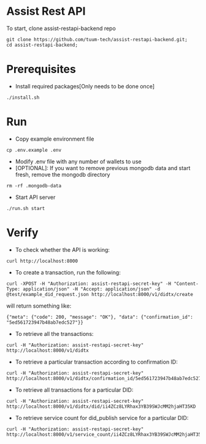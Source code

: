 # Assist Rest API

To start, clone assist-restapi-backend repo
```
git clone https://github.com/tuum-tech/assist-restapi-backend.git;
cd assist-restapi-backend;
```

# Prerequisites
- Install required packages[Only needs to be done once]
```
./install.sh
```

# Run
- Copy example environment file
```
cp .env.example .env
```
- Modify .env file with any number of wallets to use
- [OPTIONAL]: If you want to remove previous mongodb data and start fresh, remove the mongodb directory
```
rm -rf .mongodb-data
```
- Start API server
```
./run.sh start
```

# Verify
- To check whether the API is working:
``` 
curl http://localhost:8000
```
- To create a transaction, run the following:
```
curl -XPOST -H "Authorization: assist-restapi-secret-key" -H "Content-Type: application/json" -H "Accept: application/json" -d @test/example_did_request.json http://localhost:8000/v1/didtx/create
```
will return something like:
``` 
{"meta": {"code": 200, "message": "OK"}, "data": {"confirmation_id": "5ed561723947b48ab7edc527"}}
```
- To retrieve all the transactions:
``` 
curl -H "Authorization: assist-restapi-secret-key" http://localhost:8000/v1/didtx
```
- To retrieve a particular transaction according to confirmation ID:
```
curl -H "Authorization: assist-restapi-secret-key" http://localhost:8000/v1/didtx/confirmation_id/5ed561723947b48ab7edc527
```
- To retrieve all transactions for a particular DID:
```
curl -H "Authorization: assist-restapi-secret-key" http://localhost:8000/v1/didtx/did/ii4ZCz8LYRhax3YB39SWJcMM2hjaHT35KD
```
- To retrieve service count for did_publish service for a particular DID:
```
curl -H "Authorization: assist-restapi-secret-key" http://localhost:8000/v1/service_count/ii4ZCz8LYRhax3YB39SWJcMM2hjaHT35KD/did_publish
```